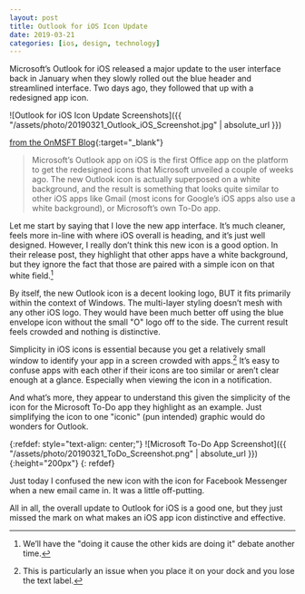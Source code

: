 ```yaml
---
layout: post
title: Outlook for iOS Icon Update
date: 2019-03-21
categories: [ios, design, technology]
---
```


Microsoft’s Outlook for iOS released a major update to the user interface back in January when they slowly rolled out the blue header and streamlined interface. Two days ago, they followed that up with a redesigned app icon.

![Outlook for iOS Icon Update Screenshots]({{ "/assets/photo/20190321_Outlook_iOS_Screenshot.jpg" | absolute_url }})

[from the OnMSFT Blog](https://www.onmsft.com/news/outlook-for-ios-gets-redesigned-icon-with-latest-update"){:target="_blank"}
> Microsoft’s Outlook app on iOS is the first Office app on the platform to get the redesigned icons that Microsoft unveiled a couple of weeks ago. The new Outlook icon is actually superposed on a white background, and the result is something that looks quite similar to other iOS apps like Gmail (most icons for Google’s iOS apps also use a white background), or Microsoft’s own To-Do app. 

Let me start by saying that I love the new app interface. It’s much cleaner, feels more in-line with where iOS overall is heading, and it’s just well designed. However, I really don’t think this new icon is a good option. In their release post, they highlight that other apps have a white background, but they ignore the fact that those are paired with a simple icon on that white field.[^1]

By itself, the new Outlook icon is a decent looking logo, BUT it fits primarily within the context of Windows. The multi-layer styling doesn’t mesh with any other iOS logo. They would have been much better off using the blue envelope icon without the small "O" logo off to the side. The current result feels crowded and nothing is distinctive.

Simplicity in iOS icons is essential because you get a relatively small window to identify your app in a screen crowded with apps.[^2] It’s easy to confuse apps with each other if their icons are too similar or aren’t clear enough at a glance. Especially when viewing the icon in a notification. 

And what’s more, they appear to understand this given the simplicity of the icon for the Microsoft To-Do app they highlight as an example. Just simplifying the icon to one "iconic" (pun intended) graphic would do wonders for Outlook.

{:refdef: style="text-align: center;"}
![Microsoft To-Do App Screenshot]({{ "/assets/photo/20190321_ToDo_Screenshot.png" | absolute_url }}){:height="200px"}
{: refdef}

Just today I confused the new icon with the icon for Facebook Messenger when a new email came in. It was a little off-putting.

All in all, the overall update to Outlook for iOS is a good one, but they just missed the mark on what makes an iOS app icon distinctive and effective.

[^1]:We’ll have the "doing it cause the other kids are doing it" debate another time.
[^2]:This is particularly an issue when you place it on your dock and you lose the text label.